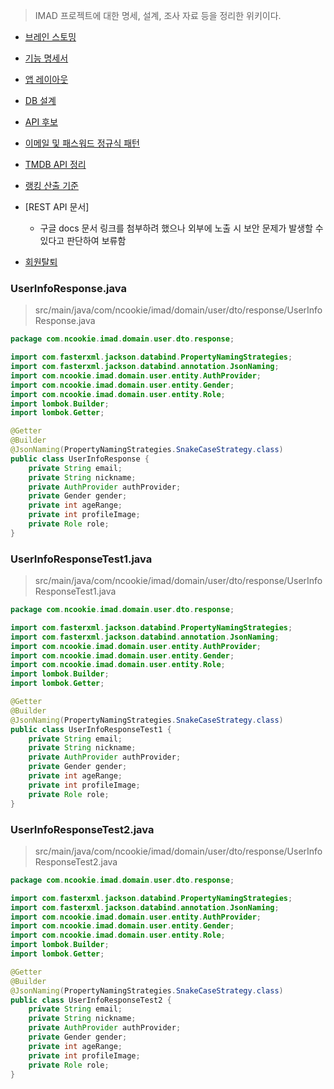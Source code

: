 > IMAD 프로젝트에 대한 명세, 설계, 조사 자료 등을 정리한 위키이다.

- [브레인 스토밍](./브레인-스토밍)

- [기능 명세서](./기능-명세서)

- [앱 레이아웃](./앱-레이아웃)

- [DB 설계](./DB-설계)

- [API 후보](./API-후보)

- [이메일 및 패스워드 정규식 패턴](./이메일-및-패스워드-정규식-패턴)

- [TMDB API 정리](./TMDB-API-정리)

- [랭킹 산출 기준](./랭킹-산출-기준)

- [REST API 문서]
  - 구글 docs 문서 링크를 첨부하려 했으나 외부에 노출 시 보안 문제가 발생할 수 있다고 판단하여 보류함

- [회원탈퇴](./회원탈퇴)

### UserInfoResponse.java

> src/main/java/com/ncookie/imad/domain/user/dto/response/UserInfoResponse.java
```java
package com.ncookie.imad.domain.user.dto.response;

import com.fasterxml.jackson.databind.PropertyNamingStrategies;
import com.fasterxml.jackson.databind.annotation.JsonNaming;
import com.ncookie.imad.domain.user.entity.AuthProvider;
import com.ncookie.imad.domain.user.entity.Gender;
import com.ncookie.imad.domain.user.entity.Role;
import lombok.Builder;
import lombok.Getter;

@Getter
@Builder
@JsonNaming(PropertyNamingStrategies.SnakeCaseStrategy.class)
public class UserInfoResponse {
    private String email;
    private String nickname;
    private AuthProvider authProvider;
    private Gender gender;
    private int ageRange;
    private int profileImage;
    private Role role;
}
```

### UserInfoResponseTest1.java

> src/main/java/com/ncookie/imad/domain/user/dto/response/UserInfoResponseTest1.java
```java
package com.ncookie.imad.domain.user.dto.response;

import com.fasterxml.jackson.databind.PropertyNamingStrategies;
import com.fasterxml.jackson.databind.annotation.JsonNaming;
import com.ncookie.imad.domain.user.entity.AuthProvider;
import com.ncookie.imad.domain.user.entity.Gender;
import com.ncookie.imad.domain.user.entity.Role;
import lombok.Builder;
import lombok.Getter;

@Getter
@Builder
@JsonNaming(PropertyNamingStrategies.SnakeCaseStrategy.class)
public class UserInfoResponseTest1 {
    private String email;
    private String nickname;
    private AuthProvider authProvider;
    private Gender gender;
    private int ageRange;
    private int profileImage;
    private Role role;
}
```

### UserInfoResponseTest2.java

> src/main/java/com/ncookie/imad/domain/user/dto/response/UserInfoResponseTest2.java
```java
package com.ncookie.imad.domain.user.dto.response;

import com.fasterxml.jackson.databind.PropertyNamingStrategies;
import com.fasterxml.jackson.databind.annotation.JsonNaming;
import com.ncookie.imad.domain.user.entity.AuthProvider;
import com.ncookie.imad.domain.user.entity.Gender;
import com.ncookie.imad.domain.user.entity.Role;
import lombok.Builder;
import lombok.Getter;

@Getter
@Builder
@JsonNaming(PropertyNamingStrategies.SnakeCaseStrategy.class)
public class UserInfoResponseTest2 {
    private String email;
    private String nickname;
    private AuthProvider authProvider;
    private Gender gender;
    private int ageRange;
    private int profileImage;
    private Role role;
}
```